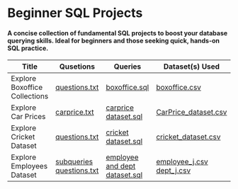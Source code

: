 # Beginner SQL Projects
#### A concise collection of fundamental SQL projects to boost your database querying skills. Ideal for beginners and those seeking quick, hands-on SQL practice.

| Title | Qusetions | Queries | Dataset(s) Used
| --- | --- | --- | --- |
| Explore Boxoffice Collections | [questions.txt](https://github.com/nitinmadas/Sql-Projects/blob/main/Box%20Office/questions.txt) | [boxoffice.sql](https://github.com/nitinmadas/Sql-Projects/blob/main/Box%20Office/boxoffice.sql) | [boxoffice.csv](https://github.com/nitinmadas/Sql-Projects/blob/main/Box%20Office/boxoffice.csv)
| Explore Car Prices | [carprice.txt](https://github.com/nitinmadas/Sql-Projects/blob/main/Car%20Price/carprice.txt) | [carprice dataset.sql](https://github.com/nitinmadas/Sql-Projects/blob/main/Car%20Price/carprice%20dataset.sql) | [CarPrice_dataset.csv](https://github.com/nitinmadas/Sql-Projects/blob/main/Car%20Price/CarPrice_dataset.csv)
| Explore Cricket Dataset | [questions.txt](https://github.com/nitinmadas/Sql-Projects/blob/main/Cricket%20Data/questions.txt) | [cricket dataset.sql](https://github.com/nitinmadas/Sql-Projects/blob/main/Cricket%20Data/cricket%20dataset.sql) | [cricket_dataset.csv](https://github.com/nitinmadas/Sql-Projects/blob/main/Cricket%20Data/cricket_dataset.csv)
| Explore Employees Dataset | [subqueries questions.txt](https://github.com/nitinmadas/Sql-Projects/blob/main/Employees%20Data/subqueries%20questions.txt) | [employee and dept dataset.sql](https://github.com/nitinmadas/Sql-Projects/blob/main/Employees%20Data/employee%20and%20dept%20dataset.sql) | [employee_j.csv](https://github.com/nitinmadas/Sql-Projects/blob/main/Employees%20Data/employee_j.csv) [dept_j.csv](https://github.com/nitinmadas/Sql-Projects/blob/main/Employees%20Data/dept_j.csv)

